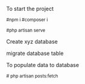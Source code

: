 To start the project

<small> #npm i </small>
<small> #composer i</small>


<small> #php artisan serve</small>

<p> Create xyz database </p>
<p> migrate database table </p>

<p>To populate data to database<p>
<small> # php artisan posts:fetch </small>

